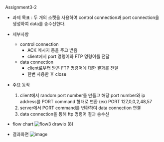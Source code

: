 Assignment3-2
* 과제 목표 : 두 개의 소켓을 사용하여 control connection과 port connection을 생성하여 data를 송수신한다.
* 세부사항
  * control connection
    * ACK 메시지 등을 주고 받음
    * client에서 port 명령어와 FTP 명령어를 전달
  * data connection
    * client로부터 받은 FTP 명령어에 대한 결과를 전달
    * 한번 사용한 후 close
* 주요 동작
    1. client에서 random port number를 만들고 해당 port number와 ip address를 PORT command 형태로 변환
       (ex) PORT 127,0,0,2,48,57
    2. server에서 PORT command를 변환하여 data connection 연결
    3. data connection을 통해 ftp 명령어 결과 송수신

* flow chart
    ![flow3 drawio (8)](https://github.com/shl0501/system-programming-2024-FTP-server/assets/114389927/cf95d096-6048-4504-b199-791e10599e01)

* 결과화면
    ![image](https://github.com/shl0501/system-programming-2024-FTP-server/assets/114389927/7ca87249-bee7-4817-846f-358eefbea26b)

 

    
   
